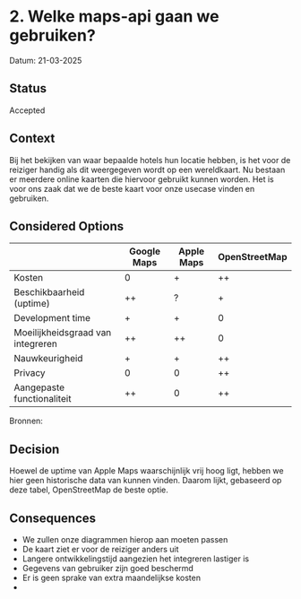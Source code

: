 # 2. Welke maps-api gaan we gebruiken?

Datum: 21-03-2025 

## Status
Accepted

## Context
Bij het bekijken van waar bepaalde hotels hun locatie hebben, is het voor de reiziger handig als dit weergegeven wordt op een wereldkaart. Nu bestaan er meerdere online kaarten die hiervoor gebruikt kunnen worden.
Het is voor ons zaak dat we de beste kaart voor onze usecase vinden en gebruiken.


## Considered Options

|                                   | Google Maps | Apple Maps | OpenStreetMap |
|-----------------------------------|-------------|------------|---------------|
| Kosten                            | 0           | +          | ++            |
| Beschikbaarheid (uptime)          | ++          | ?          | +             |
| Development time                  | +           | +          | 0             |
| Moeilijkheidsgraad van integreren | ++          | ++         | 0             |
| Nauwkeurigheid                    | +           | +          | ++            |
| Privacy                           | 0           | 0          | ++            |
| Aangepaste functionaliteit        | ++          | 0          | ++            |

[//]: # (todo: bronnen toevoegen)
Bronnen:

## Decision

Hoewel de uptime van Apple Maps waarschijnlijk vrij hoog ligt, hebben we hier geen historische data van kunnen vinden. Daarom lijkt, gebaseerd op deze tabel, OpenStreetMap de beste optie.

[//]: # (todo: controleren of de diagrammen en geschreven teksten overeen komen met de gekozen technologie/oplossing)

## Consequences

- We zullen onze diagrammen hierop aan moeten passen
- De kaart ziet er voor de reiziger anders uit
- Langere ontwikkelingstijd aangezien het integreren lastiger is
- Gegevens van gebruiker zijn goed beschermd
- Er is geen sprake van extra maandelijkse kosten
- 
